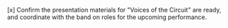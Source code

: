 [x] Confirm the presentation materials for "Voices of the Circuit" are ready, and coordinate with the band on roles for the upcoming performance.
